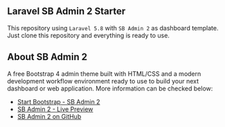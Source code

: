 ## Laravel SB Admin 2 Starter

This repository using `Laravel 5.8` with `SB Admin 2` as dashboard template. Just clone this repository and everything is ready to use.

## About SB Admin 2

A free Bootstrap 4 admin theme built with HTML/CSS and a modern development workflow environment ready to use to build your next dashboard or web application. More information can be checked below:

- [Start Bootstrap - SB Admin 2](https://startbootstrap.com/themes/sb-admin-2/)
- [SB Admin 2 - Live Preview](https://startbootstrap.com/previews/sb-admin-2/)
- [SB Admin 2 on GitHub](https://github.com/BlackrockDigital/startbootstrap-sb-admin-2)

